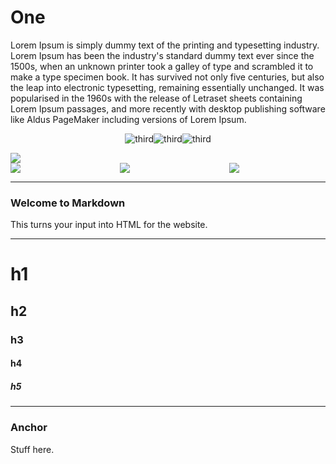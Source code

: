 # One

Lorem Ipsum is simply dummy text of the printing and typesetting industry. Lorem Ipsum has been the industry's standard dummy text ever since the 1500s, when an unknown
  printer took a galley of type and scrambled it to make a type specimen book. It has survived not only five centuries, but also the leap into electronic typesetting, remaining essentially unchanged. It was popularised in the 1960s with the release of
  Letraset sheets containing Lorem Ipsum passages, and more recently with desktop publishing software like Aldus PageMaker including versions of Lorem Ipsum.

<center>

![third](https://github.com/impshum/blurg/blob/main/contents/images/thing.jpg?raw=true)![third](https://github.com/impshum/blurg/blob/main/contents/images/thing.jpg?raw=true)![third](https://github.com/impshum/blurg/blob/main/contents/images/thing.jpg?raw=true)

</center>

<div class='columns is-multiline'>
  <div class='column is-4'>
    <img src="https://github.com/impshum/blurg/blob/main/contents/images/thing.jpg?raw=true">
  </div>
</div>

<div class='columns is-multiline'>
  <div class='column is-4'>
    <img src="https://github.com/impshum/blurg/blob/main/contents/images/thing.jpg?raw=true">
  </div>
  <div class='column is-4'>
    <img src="https://github.com/impshum/blurg/blob/main/contents/images/thing.jpg?raw=true">
  </div>
  <div class='column is-4'>
    <img src="https://github.com/impshum/blurg/blob/main/contents/images/thing.jpg?raw=true">
  </div>
</div>

* * *

### Welcome to Markdown

This turns your input into HTML for the website.

* * *

# h1

## h2

### h3

#### h4

##### h5

* * *

### Anchor

Stuff here.
